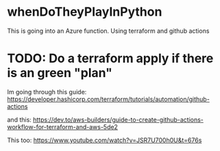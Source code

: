 # whenDoTheyPlayInPython
This is going into an Azure function. Using terraform and github actions

# TODO:     Do a terraform apply if there is an green "plan"


 


Im going through this guide: https://developer.hashicorp.com/terraform/tutorials/automation/github-actions

and this: https://dev.to/aws-builders/guide-to-create-github-actions-workflow-for-terraform-and-aws-5de2

This too: https://www.youtube.com/watch?v=JSR7U700h0U&t=676s